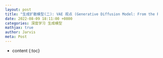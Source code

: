 ```yaml
---
layout: post
title: "生成扩散模型(二): VAE 观点 (Generative Diffusion Model: From the Perspective of VAE)"
date: 2022-08-09 18:11:00 +0800
categories: 深度学习 生成模型
mathjax: true
author: Jarvis
meta: Post
---
```


* content
{:toc}


